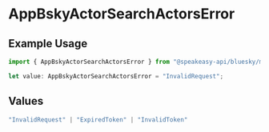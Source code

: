 # AppBskyActorSearchActorsError

## Example Usage

```typescript
import { AppBskyActorSearchActorsError } from "@speakeasy-api/bluesky/models/errors";

let value: AppBskyActorSearchActorsError = "InvalidRequest";
```

## Values

```typescript
"InvalidRequest" | "ExpiredToken" | "InvalidToken"
```